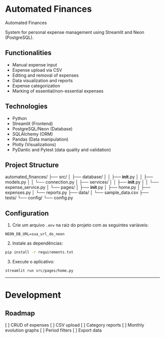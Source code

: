 # Automated Finances

Automated Finances

System for personal expense management using Streamlit and Neon (PostgreSQL).


## Functionalities
- Manual expense input
- Expense upload via CSV
- Editing and removal of expenses
- Data visualization and reports
- Expense categorization
- Marking of essential/non-essential expenses

## Technologies
- Python
- Streamlit (Frontend)
- PostgreSQL/Neon (Database)
- SQLAlchemy (ORM)
- Pandas (Data manipulation)
- Plotly (Visualizations)
- PyDantic and Pytest (data quality and validation)


## Project Structure
automated_finances/
├── src/
│   ├── database/
│   │   ├── __init__.py
│   │   ├── models.py
│   │   └── connection.py
│   ├── services/
│   │   ├── __init__.py
│   │   └── expense_service.py
│   └── pages/
│       ├── __init__.py
│       ├── home.py
│       ├── expenses.py
│       └── reports.py
├── data/
│   └── sample_data.csv
├── tests/
└── config/
    └── config.py

## Configuration
1. Crie um arquivo `.env` na raiz do projeto com as seguintes variáveis:
```
NEON_DB_URL=sua_url_do_neon
```

2. Instale as dependências:
```bash
pip install -r requirements.txt
```

3. Execute o aplicativo:
```bash
streamlit run src/pages/home.py
```

---

# Development

## Roadmap

[ ] CRUD of expenses
[ ] CSV upload
[ ] Category reports
[ ] Monthly evolution graphs
[ ] Period filters
[ ] Export data